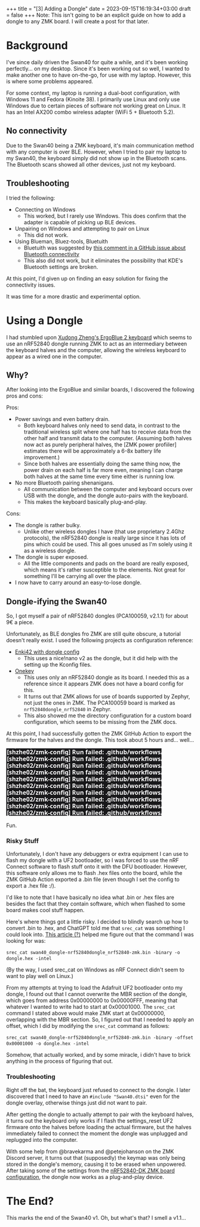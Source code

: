 +++
title = "[3] Adding a Dongle"
date = 2023-09-15T16:19:34+03:00
draft = false
+++
Note: This isn't going to be an explicit guide on how to add a dongle to any ZMK board. I will create a post for that later.
# Background

I've since daily driven the Swan40 for quite a while, and it's been working perfectly... on my desktop. Since it's been working out so well, I wanted to make another one to have on-the-go, for use with my laptop. However, this is where some problems appeared.

For some context, my laptop is running a dual-boot configuration, with Windows 11 and Fedora (Kinoite 38). I primarily use Linux and only use Windows due to certain pieces of software not working great on Linux. It has an Intel AX200 combo wireless adapter (WiFi 5 + Bluetooth 5.2).
## No connectivity

Due to the Swan40 being a ZMK keyboard, it's main communication method with any computer is over BLE. However, when I tried to pair my laptop to my Swan40, the keyboard simply did not show up in the Bluetooth scans. The Bluetooth scans showed all other devices, just not my keyboard.

## Troubleshooting

I tried the following:
- Connecting on Windows
	- This worked, but I rarely use Windows. This does confirm that the adapter is capable of picking up BLE devices.
- Unpairing on Windows and attempting to pair on Linux
	- This did not work.
- Using Blueman, Bluez-tools, Bluetuith
	- Bluetuith was suggested by [this comment in a GitHub issue about Bluetooth connectivity](https://github.com/zmkfirmware/zmk/issues/1487#issuecomment-1625394710)
	- This also did not work, but it eliminates the possibility that KDE's Bluetooth settings are broken.

At this point, I'd given up on finding an easy solution for fixing the connectivity issues.

It was time for a more drastic and experimental option.
# Using a Dongle

I had stumbled upon [Xudong Zheng's ErgoBlue 2 keyboard](https://www.xudongz.com/blog/2020/ergoblue/) which seems to use an nRF52840 dongle running ZMK to act as an intermediary between the keyboard halves and the computer, allowing the wireless keyboard to appear as a wired one in the computer.

## Why?

After looking into the ErgoBlue and similar boards, I discovered the following pros and cons:

Pros:
- Power savings and even battery drain.
	- Both keyboard halves only need to send data, in contrast to the traditional wireless split where one half has to receive data from the other half and transmit data to the computer. (Assuming both halves now act as purely peripheral halves, the [ZMK power profiiler] estimates there will be approximately a 6-8x battery life improvement.)
	- Since both halves are essentially doing the same thing now, the power drain on each half is far more even, meaning I can charge both halves at the same time every time either is running low.
- No more Bluetooth pairing shenanigans.
	- All communication between the computer and keyboard occurs over USB with the dongle, and the dongle auto-pairs with the keyboard.
	- This makes the keyboard basically plug-and-play.

Cons:
- The dongle is rather bulky.
	- Unlike other wireless dongles I have (that use proprietary 2.4Ghz protocols), the nRF52840 dongle is really large since it has lots of pins which could be used. This all goes unused as I'm solely using it as a wireless dongle.
- The dongle is super exposed.
	- All the little components and pads on the board are really exposed, which means it's rather susceptible to the elements. Not great for something I'll be carrying all over the place.
- I now have to carry around an easy-to-lose dongle.

## Dongle-ifying the Swan40

So, I got myself a pair of nRF52840 dongles (PCA100059, v2.1.1) for about 9€ a piece.

Unfortunately, as BLE dongles fro ZMK are still quite obscure, a tutorial doesn't really exist. I used the following projects as configuration reference:
- [Enki42 with dongle config](https://github.com/aroum/zmk-enki42-dongle)
	- This uses a nice!nano v2 as the dongle, but it did help with the setting up the Kconfig files.
- [Onekey](https://github.com/jibingeo/zmk-config-onekey)
	- This uses only an nRF52840 dongle as its board. I needed this as a reference since it appears ZMK does not have a board config for this.
	- It turns out that ZMK allows for use of boards supported by Zephyr, not just the ones in ZMK. The PCA100059 board is marked as `nrf52840dongle_nrf52840` in Zephyr.
	- This also showed me the directory configuration for a custom board configuration, which seems to be missing from the ZMK docs.

At this point, I had successfully gotten the ZMK GitHub Action to export the firmware for the halves and the dongle. This took about 5 hours and... well...

![failures](1.webp)

Fun.

### Risky Stuff

Unfortunately, I don't have any debuggers or extra equipment I can use to flash my dongle with a UF2 bootloader, so I was forced to use the nRF Connect software to flash stuff onto it with the DFU bootloader. However, this software only allows me to flash .hex files onto the board, while the ZMK GitHub Action exported a .bin file (even though I set the config to export a .hex file :/).

I'd like to note that I have basically no idea what .bin or .hex files are besides the fact that they contain software, which when flashed to some board makes cool stuff happen.

Here's where things got a little risky. I decided to blindly search up how to convert .bin to .hex, and ChatGPT told me that `srec_cat` was something I could look into. [This article (?)](https://carta.tech/man-pages/man1/srec_examples.1.html) helped me figure out that the command I was looking for was:

```
srec_cat swan40_dongle-nrf52840dongle_nrf52840-zmk.bin -binary -o dongle.hex -intel 
```

(By the way, I used srec_cat on Windows as nRF Connect didn't seem to want to play well on Linux.)

From my attempts at trying to load the Adafruit UF2 bootloader onto my dongle, I found out that I cannot overwrite the MBR section of the dongle, which goes from address 0x00000000 to 0x00000FFF, meaning that whatever I wanted to write had to start at 0x00001000. The `srec_cat` command I stated above would make ZMK start at 0x00000000, overlapping with the MBR section. So, I figured out that I needed to apply an offset, which I did by modifying the `srec_cat` command as follows:

```
srec_cat swan40_dongle-nrf52840dongle_nrf52840-zmk.bin -binary -offset 0x00001000 -o dongle.hex -intel 
```

Somehow, that actually worked, and by some miracle, i didn't have to brick anything in the process of figuring that out.

### Troubleshooting

Right off the bat, the keyboard just refused to connect to the dongle. I later discovered that I need to have an `#include "Swan40.dtsi"` even for the dongle overlay, otherwise things just did not want to pair.

After getting the dongle to actually attempt to pair with the keyboard halves, it turns out the keyboard only works if I flash the settings_reset UF2 firmware onto the halves before loading the actual firmware, but the halves immediately failed to connect the moment the dongle was unplugged and replugged into the computer.

With some help from @bravekarma and @petejohanson on the ZMK Discord server, it turns out that (supposedly) the keymap was only being stored in the dongle's memory, causing it to be erased when unpowered. After taking some of the settings from the [nRF52840-DK ZMK board configuration](https://github.com/zmkfirmware/zmk/blob/main/app/boards/nrf52840dk_nrf52840.conf), the dongle now works as a plug-and-play device.

# The End?

This marks the end of the Swan40 v1. Oh, but what's that? I smell a v1.1...
